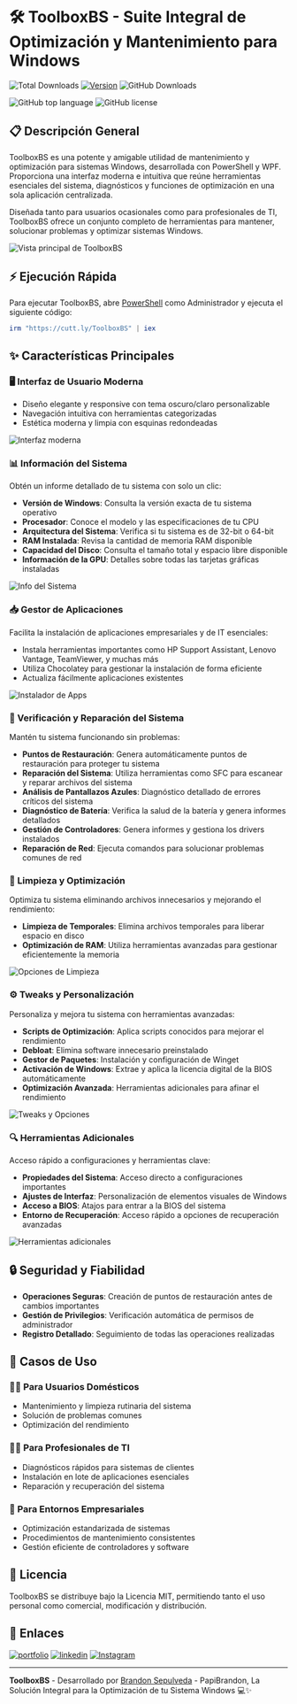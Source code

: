 # 🛠️ ToolboxBS - Suite Integral de Optimización y Mantenimiento para Windows

![Total Downloads](https://img.shields.io/badge/Total%20ejecuciones-8K%2B-%23000000?style=for-the-badge&color=%23000000&labelColor=%23ffffff&border=white) 
[![Version](https://img.shields.io/github/v/release/BrandonSepulveda/ToolboxBS?color=%23000000&label=Ultima%20Version&style=for-the-badge&background=%23000000&border=white&labelColor=%23ffffff)](https://github.com/BrandonSepulveda/ToolboxBS/releases)
![GitHub Downloads](https://img.shields.io/github/downloads/BrandonSepulveda/ToolboxBS/ToolboxBS.ps1?label=Descargas%20NewVersion&style=for-the-badge&color=%23000000&labelColor=%23ffffff&border=white)

![GitHub top language](https://img.shields.io/github/languages/top/BrandonSepulveda/ToolboxBS?style=for-the-badge&color=%23000000&background=%23000000&border=white&labelColor=%23ffffff)
![GitHub license](https://img.shields.io/github/license/BrandonSepulveda/ToolboxBS?style=for-the-badge&color=%23000000&background=%23000000&border=white&labelColor=%23ffffff)

## 📋 Descripción General

ToolboxBS es una potente y amigable utilidad de mantenimiento y optimización para sistemas Windows, desarrollada con PowerShell y WPF. Proporciona una interfaz moderna e intuitiva que reúne herramientas esenciales del sistema, diagnósticos y funciones de optimización en una sola aplicación centralizada.

Diseñada tanto para usuarios ocasionales como para profesionales de TI, ToolboxBS ofrece un conjunto completo de herramientas para mantener, solucionar problemas y optimizar sistemas Windows.

![Vista principal de ToolboxBS](https://github.com/user-attachments/assets/2288413e-2566-41a1-a33b-43945ff0a2ce)

## ⚡ Ejecución Rápida

Para ejecutar ToolboxBS, abre [PowerShell](https://docs.microsoft.com/en-us/powershell/scripting/overview?view=powershell-5.1) como Administrador y ejecuta el siguiente código:

```powershell
irm "https://cutt.ly/ToolboxBS" | iex
```

## ✨ Características Principales

### 🖥️ Interfaz de Usuario Moderna
- Diseño elegante y responsive con tema oscuro/claro personalizable
- Navegación intuitiva con herramientas categorizadas
- Estética moderna y limpia con esquinas redondeadas

![Interfaz moderna](https://github.com/user-attachments/assets/279471c0-2aee-4510-a087-c4a7f0477092)

### 📊 Información del Sistema
Obtén un informe detallado de tu sistema con solo un clic:

- **Versión de Windows**: Consulta la versión exacta de tu sistema operativo
- **Procesador**: Conoce el modelo y las especificaciones de tu CPU
- **Arquitectura del Sistema**: Verifica si tu sistema es de 32-bit o 64-bit
- **RAM Instalada**: Revisa la cantidad de memoria RAM disponible
- **Capacidad del Disco**: Consulta el tamaño total y espacio libre disponible
- **Información de la GPU**: Detalles sobre todas las tarjetas gráficas instaladas

![Info del Sistema](https://github.com/user-attachments/assets/d3706118-15b7-4665-9783-edba2228b003)

### 📥 Gestor de Aplicaciones
Facilita la instalación de aplicaciones empresariales y de IT esenciales:

- Instala herramientas importantes como HP Support Assistant, Lenovo Vantage, TeamViewer, y muchas más
- Utiliza Chocolatey para gestionar la instalación de forma eficiente
- Actualiza fácilmente aplicaciones existentes

![Instalador de Apps](https://github.com/user-attachments/assets/d6084aa9-2d34-4a88-b54f-d69efbc5f330)

### 🔧 Verificación y Reparación del Sistema
Mantén tu sistema funcionando sin problemas:

- **Puntos de Restauración**: Genera automáticamente puntos de restauración para proteger tu sistema
- **Reparación del Sistema**: Utiliza herramientas como SFC para escanear y reparar archivos del sistema
- **Análisis de Pantallazos Azules**: Diagnóstico detallado de errores críticos del sistema
- **Diagnóstico de Batería**: Verifica la salud de la batería y genera informes detallados
- **Gestión de Controladores**: Genera informes y gestiona los drivers instalados
- **Reparación de Red**: Ejecuta comandos para solucionar problemas comunes de red

### 🧹 Limpieza y Optimización
Optimiza tu sistema eliminando archivos innecesarios y mejorando el rendimiento:

- **Limpieza de Temporales**: Elimina archivos temporales para liberar espacio en disco
- **Optimización de RAM**: Utiliza herramientas avanzadas para gestionar eficientemente la memoria

![Opciones de Limpieza](https://github.com/user-attachments/assets/294126ed-5dbd-479a-be68-9b607232e8f2)

### ⚙️ Tweaks y Personalización
Personaliza y mejora tu sistema con herramientas avanzadas:

- **Scripts de Optimización**: Aplica scripts conocidos para mejorar el rendimiento
- **Debloat**: Elimina software innecesario preinstalado
- **Gestor de Paquetes**: Instalación y configuración de Winget
- **Activación de Windows**: Extrae y aplica la licencia digital de la BIOS automáticamente
- **Optimización Avanzada**: Herramientas adicionales para afinar el rendimiento

![Tweaks y Opciones](https://github.com/user-attachments/assets/037fb634-fa38-4904-9d08-0b15518d46f5)

### 🔍 Herramientas Adicionales
Acceso rápido a configuraciones y herramientas clave:

- **Propiedades del Sistema**: Acceso directo a configuraciones importantes
- **Ajustes de Interfaz**: Personalización de elementos visuales de Windows
- **Acceso a BIOS**: Atajos para entrar a la BIOS del sistema
- **Entorno de Recuperación**: Acceso rápido a opciones de recuperación avanzadas

![Herramientas adicionales](https://github.com/user-attachments/assets/75373408-f39c-4a88-b100-ae7c6e3b7f57)

## 🔒 Seguridad y Fiabilidad

- **Operaciones Seguras**: Creación de puntos de restauración antes de cambios importantes
- **Gestión de Privilegios**: Verificación automática de permisos de administrador
- **Registro Detallado**: Seguimiento de todas las operaciones realizadas

## 🚀 Casos de Uso

### 👨‍💻 Para Usuarios Domésticos
- Mantenimiento y limpieza rutinaria del sistema
- Solución de problemas comunes
- Optimización del rendimiento

### 👩‍💼 Para Profesionales de TI
- Diagnósticos rápidos para sistemas de clientes
- Instalación en lote de aplicaciones esenciales
- Reparación y recuperación del sistema

### 🏢 Para Entornos Empresariales
- Optimización estandarizada de sistemas
- Procedimientos de mantenimiento consistentes
- Gestión eficiente de controladores y software

## 📄 Licencia

ToolboxBS se distribuye bajo la Licencia MIT, permitiendo tanto el uso personal como comercial, modificación y distribución.

## 🔗 Enlaces

[![portfolio](https://img.shields.io/badge/my_portfolio-000?style=for-the-badge&logo=ko-fi&logoColor=white)](https://brandonsepulveda.github.io/)
[![linkedin](https://img.shields.io/badge/linkedin-0A66C2?style=for-the-badge&logo=linkedin&logoColor=white)](https://www.linkedin.com/in/jbrandonsepulveda/?originalSubdomain=co)
[![Instagram](https://img.shields.io/badge/Instagram-E4405F?style=for-the-badge&logo=instagram&logoColor=white)](https://www.instagram.com/brandonsepulveda_66)

---

**ToolboxBS** - Desarrollado por [Brandon Sepulveda](https://brandonsepulveda.github.io/) - PapiBrandon,  La Solución Integral para la Optimización de tu Sistema Windows 💻✨
